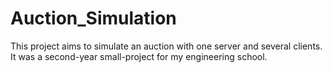 # Auction_Simulation
 This project aims to simulate an auction with one server and several clients. It was a second-year small-project for my engineering school.
